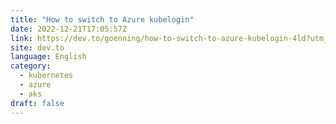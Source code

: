 ```yaml
---
title: "How to switch to Azure kubelogin"
date: 2022-12-21T17:05:57Z
link: https://dev.to/goenning/how-to-switch-to-azure-kubelogin-4ld?utm_medium=RSS&utm_source=news.12bit.vn
site: dev.to
language: English
category:
  - kubernetes
  - azure
  - aks
draft: false
---
```

